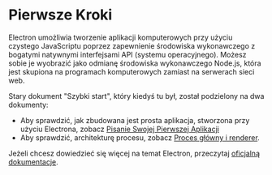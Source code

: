 # Pierwsze Kroki

Electron umożliwia tworzenie aplikacji komputerowych przy użyciu czystego JavaScriptu poprzez zapewnienie środowiska wykonawczego z bogatymi natywnymi interfejsami API (systemu operacyjnego). Możesz sobie je wyobrazić jako odmianę środowiska wykonawczego Node.js, która jest skupiona na programach komputerowych zamiast na serwerach sieci web.

Stary dokument "Szybki start", który kiedyś tu był, został podzielony na dwa dokumenty:

* Aby sprawdzić, jak zbudowana jest prosta aplikacja, stworzona przy użyciu Electrona, zobacz [Pisanie Swojej Pierwszej Aplikacji](./first-app.md)
* Aby sprawdzić, architekturę procesu, zobacz [Proces główny i renderer](./application-architecture.md#main-and-renderer-processes).

Jeżeli chcesz dowiedzieć się więcej na temat Electron, przeczytaj [oficjalną dokumentacje](../).

